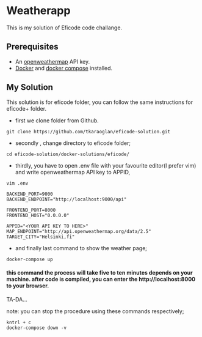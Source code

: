 # Weatherapp

This is my solution of Eficode code challange.

## Prerequisites

* An [openweathermap](http://openweathermap.org/) API key.
* [Docker](https://www.docker.com/) and [docker compose](https://docs.docker.com/compose/) installed.

## My Solution

This solution is for eficode folder, you can follow the same instructions for eficode+ folder.

* first we clone folder from Github.

```
git clone https://github.com/tkaraoglan/eficode-solution.git
```

* secondly , change directory to eficode folder;

```
cd eficode-solution/docker-solutions/eficode/
```

* thirdly, you have to open .env file with your favourite editor(I prefer vim) and write openweathermap API key to APPID,

```
vim .env
```
```
BACKEND_PORT=9000
BACKEND_ENDPOINT="http://localhost:9000/api"

FRONTEND_PORT=8000
FRONTEND_HOST="0.0.0.0"

APPID="<YOUR API KEY TO HERE>"
MAP_ENDPOINT="http://api.openweathermap.org/data/2.5"
TARGET_CITY="Helsinki,fi"
```

* and finally last command to show the weather page;

```
docker-compose up
```

#### this command the process will take five to ten minutes depends on your machine. after code is compiled, you can enter the http://localhost:8000 to your browser.

TA-DA...


note: you can stop the procedure using these commands respectively;

```
kntrl + c
docker-compose down -v
```
